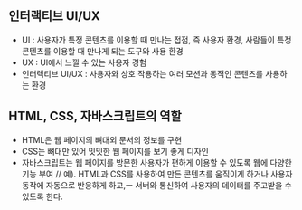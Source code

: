 ## 인터랙티브 UI/UX
- UI : 사용자가 특정 콘텐츠를 이용할 때 만나는 접점, 즉 사용자 환경, 사람들이 특정 콘텐츠를 이용할 때 만나게 되는 도구와 사용 환경
- UX : UI에서 느낄 수 있는 사용자 경험
- 인터렉티브 UI/UX : 사용자와 상호 작용하는 여러 모션과 동적인 콘텐츠를 사용하는 환경

## HTML, CSS, 자바스크립트의 역할
- HTML은 웹 페이지의 뼈대외 문서의 정보를 구현
- CSS는 뼈대만 있어 밋밋한 웹 페이지를 보기 좋게 디자인
- 자바스크립트는 웹  페이지를 방문한 사용자가 편하게 이용할 수 있도록 웹에 다양한 기능 부여
// 예). HTML과 CSS를 사용하여 만든 콘텐츠를 움직이게 하거나 사용자 동작에 자동으로 반응하게 하고,ㅡ 서버와 통신하여 사용자의 데이터를 주고받을 수 있도록 한다.

  
